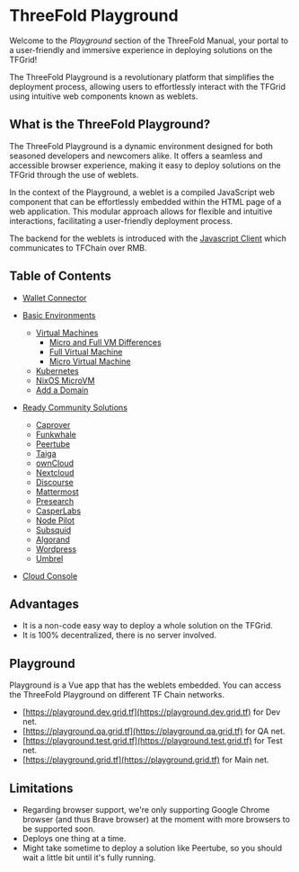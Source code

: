 <h1> ThreeFold Playground </h1>

Welcome to the *Playground* section of the ThreeFold Manual, your portal to a user-friendly and immersive experience in deploying solutions on the TFGrid! 

The ThreeFold Playground is a revolutionary platform that simplifies the deployment process, allowing users to effortlessly interact with the TFGrid using intuitive web components known as weblets. 

## What is the ThreeFold Playground?

The ThreeFold Playground is a dynamic environment designed for both seasoned developers and newcomers alike. It offers a seamless and accessible browser experience, making it easy to deploy solutions on the TFGrid through the use of weblets. 

In the context of the Playground, a weblet is a compiled JavaScript web component that can be effortlessly embedded within the HTML page of a web application. This modular approach allows for flexible and intuitive interactions, facilitating a user-friendly deployment process.

The backend for the weblets is introduced with the [Javascript Client](../javascript/grid3_javascript_readme.md) which communicates to TFChain over RMB.

<h2> Table of Contents </h2>

- [Wallet Connector](./wallet_connector.md)

- [Basic Environments](./basic_environments_readme.md)
  - [Virtual Machines](./vm_intro.md)
    - [Micro and Full VM Differences ](./vm_differences.md)
    - [Full Virtual Machine](./fullVm.md)
    - [Micro Virtual Machine](./vm.md)
  - [Kubernetes](./k8s.md)
  - [NixOS MicroVM](./nixos_micro.md)
  - [Add a Domain](./add_domain.md)

- [Ready Community Solutions](./ready_community_readme.md)
  - [Caprover](./caprover.md)
  - [Funkwhale](./funkwhale.md)
  - [Peertube](./peertube.md)
  - [Taiga](./taiga.md)
  - [ownCloud](./owncloud.md)
  - [Nextcloud](./nextcloud.md)
  - [Discourse](./discourse.md)
  - [Mattermost](./mattermost.md)
  - [Presearch](./presearch.md)
  - [CasperLabs](./casper.md)
  - [Node Pilot](./nodepilot.md)
  - [Subsquid](./subsquid.md)
  - [Algorand](./algorand.md)
  - [Wordpress](./wordpress.md)
  - [Umbrel](./umbrel.md)

- [Cloud Console](./cloud_console.md)

## Advantages

- It is a non-code easy way to deploy a whole solution on the TFGrid.
- It is 100% decentralized, there is no server involved.

## Playground
Playground is a Vue app that has the weblets embedded. You can access the ThreeFold Playground on different TF Chain networks.
- [https://playground.dev.grid.tf](https://playground.dev.grid.tf) for Dev net.
- [https://playground.qa.grid.tf](https://playground.qa.grid.tf) for QA net.
- [https://playground.test.grid.tf](https://playground.test.grid.tf) for Test net.
- [https://playground.grid.tf](https://playground.grid.tf) for Main net.

## Limitations

- Regarding browser support, we're only supporting Google Chrome browser (and thus Brave browser) at the moment with more browsers to be supported soon.
- Deploys one thing at a time.
- Might take sometime to deploy a solution like Peertube, so you should wait a little bit until it's fully running.